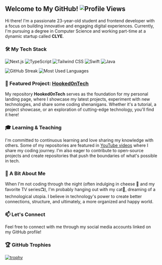 ## Welcome to My GitHub! ![Profile Views](https://komarev.com/ghpvc/?username=AnnaH00k&color=blueviolet&style=flat-square)

Hi there! I'm a passionate 23-year-old student and frontend developer with a focus on building innovative and engaging digital experiences. Currently, I'm pursuing a degree in Computer Science and working part-time at a dynamic startup called **CLYE**.

### 🛠️ My Tech Stack
![Next.js](https://img.shields.io/badge/Next.js-000000?style=for-the-badge&logo=nextdotjs&logoColor=white)
![TypeScript](https://img.shields.io/badge/TypeScript-007ACC?style=for-the-badge&logo=typescript&logoColor=white)
![Tailwind CSS](https://img.shields.io/badge/TailwindCSS-38B2AC?style=for-the-badge&logo=tailwind-css&logoColor=white)
![Swift](https://img.shields.io/badge/Swift-FA7343?style=for-the-badge&logo=swift&logoColor=white)
![Java](https://img.shields.io/badge/Java-007396?style=for-the-badge&logo=java&logoColor=white)

![GitHub Streak](https://github-readme-streak-stats.herokuapp.com/?user=AnnaH00k&theme=radical) ![Most Used Languages](https://github-readme-stats.vercel.app/api/top-langs/?username=AnnaH00k&layout=compact&theme=radical)


### 🚀 Featured Project: [Hooked0nTech](https://github.com/AnnaH00k/hooked0ntech)
My repository **Hooked0nTech** serves as the foundation for my personal landing page, where I showcase my latest projects, experiment with new technologies, and share some coding shenanigans. Whether it's a tutorial, a project showcase, or an exploration of cutting-edge technology, you'll find it here!

### 🎓 Learning & Teaching
I'm committed to continuous learning and love sharing my knowledge with others. Some of my repositories are featured in [YouTube videos](https://www.youtube.com/@hooked0nTech) where I share my coding journey. I'm also eager to contribute to open-source projects and create repositories that push the boundaries of what's possible in tech.

### 🎉 A Bit About Me
When I'm not coding through the night (often indulging in cheese 🧀 and my favorite TV series📺), I'm probably hanging out with my cat🐄, dreaming of a technological utopia. I believe in technology's power to create better connections, structure, and ultimately, a more organized and happy world.

### 📫 Let's Connect
Feel free to connect with me through my social media accounts linked on my GitHub profile!

### 🏆 GitHub Trophies
[![trophy](https://github-profile-trophy.vercel.app/?username=AnnaH00k&theme=onedark)](https://github.com/ryo-ma/github-profile-trophy)







